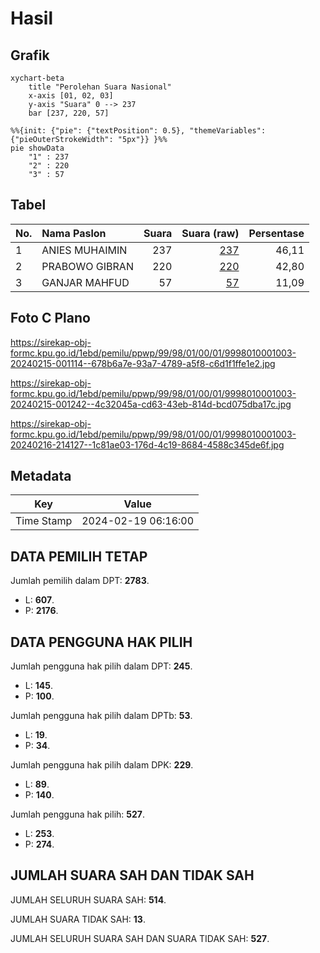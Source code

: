 # Hasil

## Grafik

```mermaid
xychart-beta
    title "Perolehan Suara Nasional"
    x-axis [01, 02, 03]
    y-axis "Suara" 0 --> 237
    bar [237, 220, 57]
```

```mermaid
%%{init: {"pie": {"textPosition": 0.5}, "themeVariables": {"pieOuterStrokeWidth": "5px"}} }%%
pie showData
    "1" : 237
    "2" : 220
    "3" : 57
```

## Tabel

| No. | Nama Paslon    | Suara | Suara (raw) | Persentase |
|:--- |:-------------- | -----:| -----------:| ----------:|
| 1   | ANIES MUHAIMIN | 237   | [237][p-1]  | 46,11      |
| 2   | PRABOWO GIBRAN | 220   | [220][p-2]  | 42,80      |
| 3   | GANJAR MAHFUD  | 57    | [57][p-3]   | 11,09      |


[p-1]: https://github.com/gigit-pemilu/pemilu-2024/blob/main/pilpres/hitung-suara/sub/99-luar-negeri/sub/98-riyadh-arab-saudi/sub/01-riyadh-arab-saudi/sub/0001-riyadh-arab-saudi/sub/003-tps-002/sub/paslon-1.txt
[p-2]: https://github.com/gigit-pemilu/pemilu-2024/blob/main/pilpres/hitung-suara/sub/99-luar-negeri/sub/98-riyadh-arab-saudi/sub/01-riyadh-arab-saudi/sub/0001-riyadh-arab-saudi/sub/003-tps-002/sub/paslon-2.txt
[p-3]: https://github.com/gigit-pemilu/pemilu-2024/blob/main/pilpres/hitung-suara/sub/99-luar-negeri/sub/98-riyadh-arab-saudi/sub/01-riyadh-arab-saudi/sub/0001-riyadh-arab-saudi/sub/003-tps-002/sub/paslon-3.txt

## Foto C Plano

https://sirekap-obj-formc.kpu.go.id/1ebd/pemilu/ppwp/99/98/01/00/01/9998010001003-20240215-001114--678b6a7e-93a7-4789-a5f8-c6d1f1ffe1e2.jpg

https://sirekap-obj-formc.kpu.go.id/1ebd/pemilu/ppwp/99/98/01/00/01/9998010001003-20240215-001242--4c32045a-cd63-43eb-814d-bcd075dba17c.jpg

https://sirekap-obj-formc.kpu.go.id/1ebd/pemilu/ppwp/99/98/01/00/01/9998010001003-20240216-214127--1c81ae03-176d-4c19-8684-4588c345de6f.jpg


## Metadata

| Key        | Value               |
| ---------- | ------------------- |
| Time Stamp | 2024-02-19 06:16:00 |


## DATA PEMILIH TETAP

Jumlah pemilih dalam DPT: **2783**.
 * L: **607**.
 * P: **2176**.

## DATA PENGGUNA HAK PILIH

Jumlah pengguna hak pilih dalam DPT: **245**.
 * L: **145**.
 * P: **100**.

Jumlah pengguna hak pilih dalam DPTb: **53**.
 * L: **19**.
 * P: **34**.

Jumlah pengguna hak pilih dalam DPK: **229**.
 * L: **89**.
 * P: **140**.

Jumlah pengguna hak pilih: **527**.
 * L: **253**.
 * P: **274**.

## JUMLAH SUARA SAH DAN TIDAK SAH

JUMLAH SELURUH SUARA SAH: **514**.

JUMLAH SUARA TIDAK SAH: **13**.

JUMLAH SELURUH SUARA SAH DAN SUARA TIDAK SAH: **527**.


